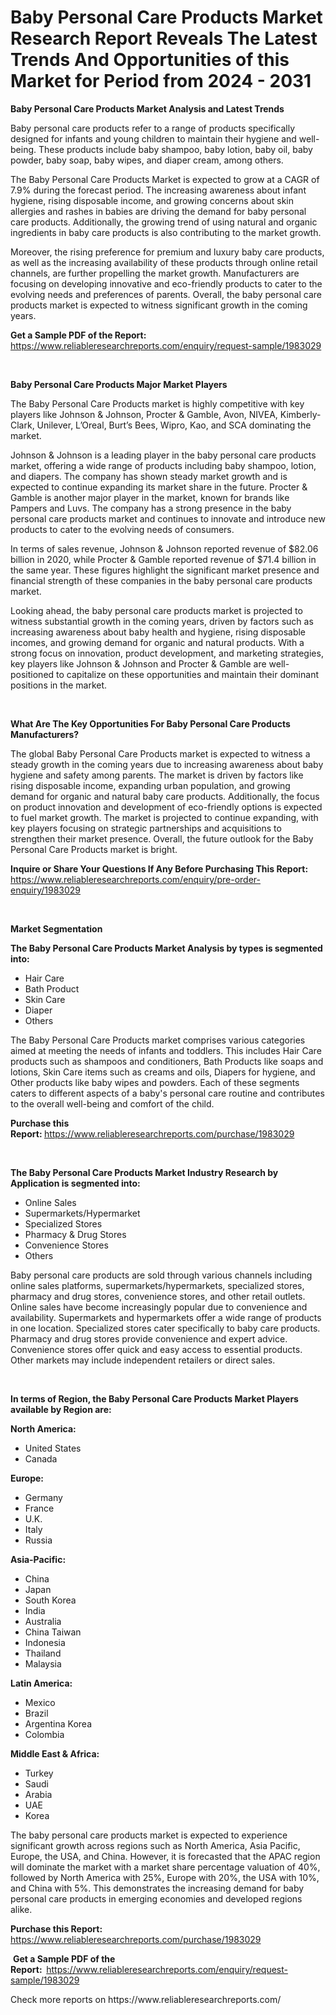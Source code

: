 <p><h1>Baby Personal Care Products Market Research Report Reveals The Latest Trends And Opportunities of this Market for Period from 2024 - 2031</h1></p><p><strong>Baby Personal Care Products Market Analysis and Latest Trends</strong></p>
<p><p>Baby personal care products refer to a range of products specifically designed for infants and young children to maintain their hygiene and well-being. These products include baby shampoo, baby lotion, baby oil, baby powder, baby soap, baby wipes, and diaper cream, among others.</p><p>The Baby Personal Care Products Market is expected to grow at a CAGR of 7.9% during the forecast period. The increasing awareness about infant hygiene, rising disposable income, and growing concerns about skin allergies and rashes in babies are driving the demand for baby personal care products. Additionally, the growing trend of using natural and organic ingredients in baby care products is also contributing to the market growth.</p><p>Moreover, the rising preference for premium and luxury baby care products, as well as the increasing availability of these products through online retail channels, are further propelling the market growth. Manufacturers are focusing on developing innovative and eco-friendly products to cater to the evolving needs and preferences of parents. Overall, the baby personal care products market is expected to witness significant growth in the coming years.</p></p>
<p><strong>Get a Sample PDF of the Report:&nbsp;</strong> <a href="https://www.reliableresearchreports.com/enquiry/request-sample/1983029">https://www.reliableresearchreports.com/enquiry/request-sample/1983029</a></p>
<p>&nbsp;</p>
<p><strong>Baby Personal Care Products Major Market Players</strong></p>
<p><p>The Baby Personal Care Products market is highly competitive with key players like Johnson & Johnson, Procter & Gamble, Avon, NIVEA, Kimberly-Clark, Unilever, L’Oreal, Burt’s Bees, Wipro, Kao, and SCA dominating the market.</p><p>Johnson & Johnson is a leading player in the baby personal care products market, offering a wide range of products including baby shampoo, lotion, and diapers. The company has shown steady market growth and is expected to continue expanding its market share in the future. Procter & Gamble is another major player in the market, known for brands like Pampers and Luvs. The company has a strong presence in the baby personal care products market and continues to innovate and introduce new products to cater to the evolving needs of consumers.</p><p>In terms of sales revenue, Johnson & Johnson reported revenue of $82.06 billion in 2020, while Procter & Gamble reported revenue of $71.4 billion in the same year. These figures highlight the significant market presence and financial strength of these companies in the baby personal care products market.</p><p>Looking ahead, the baby personal care products market is projected to witness substantial growth in the coming years, driven by factors such as increasing awareness about baby health and hygiene, rising disposable incomes, and growing demand for organic and natural products. With a strong focus on innovation, product development, and marketing strategies, key players like Johnson & Johnson and Procter & Gamble are well-positioned to capitalize on these opportunities and maintain their dominant positions in the market.</p></p>
<p>&nbsp;</p>
<p><strong>What Are The Key Opportunities For Baby Personal Care Products Manufacturers?</strong></p>
<p><p>The global Baby Personal Care Products market is expected to witness a steady growth in the coming years due to increasing awareness about baby hygiene and safety among parents. The market is driven by factors like rising disposable income, expanding urban population, and growing demand for organic and natural baby care products. Additionally, the focus on product innovation and development of eco-friendly options is expected to fuel market growth. The market is projected to continue expanding, with key players focusing on strategic partnerships and acquisitions to strengthen their market presence. Overall, the future outlook for the Baby Personal Care Products market is bright.</p></p>
<p><strong>Inquire or Share Your Questions If Any Before Purchasing This Report:</strong> <a href="https://www.reliableresearchreports.com/enquiry/pre-order-enquiry/1983029">https://www.reliableresearchreports.com/enquiry/pre-order-enquiry/1983029</a></p>
<p>&nbsp;</p>
<p><strong>Market Segmentation</strong></p>
<p><strong>The Baby Personal Care Products Market Analysis by types is segmented into:</strong></p>
<p><ul><li>Hair Care</li><li>Bath Product</li><li>Skin Care</li><li>Diaper</li><li>Others</li></ul></p>
<p><p>The Baby Personal Care Products market comprises various categories aimed at meeting the needs of infants and toddlers. This includes Hair Care products such as shampoos and conditioners, Bath Products like soaps and lotions, Skin Care items such as creams and oils, Diapers for hygiene, and Other products like baby wipes and powders. Each of these segments caters to different aspects of a baby's personal care routine and contributes to the overall well-being and comfort of the child.</p></p>
<p><strong>Purchase this Report:&nbsp;</strong><a href="https://www.reliableresearchreports.com/purchase/1983029">https://www.reliableresearchreports.com/purchase/1983029</a></p>
<p>&nbsp;</p>
<p><strong>The Baby Personal Care Products Market Industry Research by Application is segmented into:</strong></p>
<p><ul><li>Online Sales</li><li>Supermarkets/Hypermarket</li><li>Specialized Stores</li><li>Pharmacy & Drug Stores</li><li>Convenience Stores</li><li>Others</li></ul></p>
<p><p>Baby personal care products are sold through various channels including online sales platforms, supermarkets/hypermarkets, specialized stores, pharmacy and drug stores, convenience stores, and other retail outlets. Online sales have become increasingly popular due to convenience and availability. Supermarkets and hypermarkets offer a wide range of products in one location. Specialized stores cater specifically to baby care products. Pharmacy and drug stores provide convenience and expert advice. Convenience stores offer quick and easy access to essential products. Other markets may include independent retailers or direct sales.</p></p>
<p>&nbsp;</p>
<p><strong>In terms of Region, the Baby Personal Care Products Market Players available by Region are:</strong></p>
<p>
    <p> <strong> North America: </strong>
        <ul>
            <li>United States</li>
            <li>Canada</li>
        </ul>
        </p> 
    <p> <strong> Europe: </strong>
        <ul>
            <li>Germany</li>
            <li>France</li>
            <li>U.K.</li>
            <li>Italy</li>
            <li>Russia</li>
        </ul>
        </p> 
    <p> <strong> Asia-Pacific: </strong>
        <ul>
            <li>China</li>
            <li>Japan</li>
            <li>South Korea</li>
            <li>India</li>
            <li>Australia</li>
            <li>China Taiwan</li>
            <li>Indonesia</li>
            <li>Thailand</li>
            <li>Malaysia</li>
        </ul>
        </p> 
    <p> <strong> Latin America: </strong>
        <ul>
            <li>Mexico</li>
            <li>Brazil</li>
            <li>Argentina Korea</li>
            <li>Colombia</li>
        </ul>
        </p> 
    <p> <strong> Middle East & Africa: </strong>
        <ul>
            <li>Turkey</li>
            <li>Saudi</li>
            <li>Arabia</li>
            <li>UAE</li>
            <li>Korea</li>
        </ul>
    </p>
    </p>
<p><p>The baby personal care products market is expected to experience significant growth across regions such as North America, Asia Pacific, Europe, the USA, and China. However, it is forecasted that the APAC region will dominate the market with a market share percentage valuation of 40%, followed by North America with 25%, Europe with 20%, the USA with 10%, and China with 5%. This demonstrates the increasing demand for baby personal care products in emerging economies and developed regions alike.</p></p>
<p><strong>Purchase this Report: </strong><a href="https://www.reliableresearchreports.com/purchase/1983029">https://www.reliableresearchreports.com/purchase/1983029</a></p>
<p>&nbsp;<strong>Get a Sample PDF of the Report:&nbsp;&nbsp;</strong><a href="https://www.reliableresearchreports.com/enquiry/request-sample/1983029">https://www.reliableresearchreports.com/enquiry/request-sample/1983029</a></p>
<p><strong></strong></p>
<p>Check more reports on https://www.reliableresearchreports.com/</p>